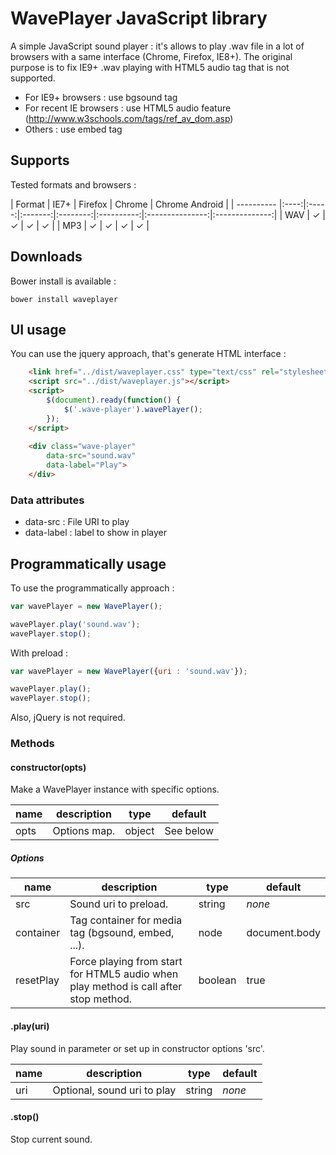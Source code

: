 WavePlayer JavaScript library
========

A simple JavaScript sound player : it's allows to play .wav file in a lot of browsers with a same interface (Chrome, Firefox, IE8+). 
The original purpose is to fix IE9+ .wav playing with HTML5 audio tag that is not supported.

* For IE9+ browsers : use bgsound tag
* For recent IE browsers : use HTML5 audio feature (http://www.w3schools.com/tags/ref_av_dom.asp)
* Others : use embed tag

## Supports

Tested formats and browsers :

| Format   | IE7+ | Firefox | Chrome | Chrome Android |
| ---------- |:----:|:-----:|:-------:|:--------:|:----------:|:---------------:|:--------------:|
| WAV | ✓ | ✓ | ✓ | ✓ |
| MP3 | ✓ | ✓ | ✓ | ✓ |

## Downloads

Bower install is available :

```
bower install waveplayer
```

## UI usage

You can use the jquery approach, that's generate HTML interface :

```html
	<link href="../dist/waveplayer.css" type="text/css" rel="stylesheet" />
	<script src="../dist/waveplayer.js"></script>
	<script>
		$(document).ready(function() {
			$('.wave-player').wavePlayer();
		});
	</script>
	
	<div class="wave-player" 
		data-src="sound.wav" 
		data-label="Play">
	</div>		
```

### Data attributes

* data-src : File URI to play
* data-label : label to show in player

## Programmatically  usage

To use the programmatically approach :  

```javascript
var wavePlayer = new WavePlayer();

wavePlayer.play('sound.wav');
wavePlayer.stop();
```

With preload :

```javascript
var wavePlayer = new WavePlayer({uri : 'sound.wav'});

wavePlayer.play();
wavePlayer.stop();
```

Also, jQuery is not required.

### Methods

#### constructor(opts)

Make a WavePlayer instance with specific options. 

| name | description | type   | default   |
|------|-------------|--------|-----------|
| opts | Options map. | object | See below|

##### Options

| name      | description                                                                          | type    |  default     |
|-----------|--------------------------------------------------------------------------------------|---------|--------------|
| src       | Sound uri to preload.                                                                | string  | *none*      |
| container | Tag container for media tag (bgsound, embed, ...).                                   | node    | document.body|
| resetPlay | Force playing from start for HTML5 audio when play method is call after stop method. | boolean | true         |

#### .play(uri)

Play sound in parameter or set up in constructor options 'src'.

| name | description | type   | default          |
|------|-------------|--------|-----------|
| uri  | Optional, sound uri to play | string | *none* |

#### .stop()

Stop current sound.
